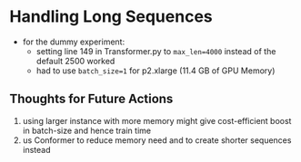 # Handling Long Sequences
- for the dummy experiment:
  * setting line 149 in Transformer.py to `max_len=4000` instead of the default 2500 worked
  * had to use `batch_size=1` for p2.xlarge (11.4 GB of GPU Memory)

## Thoughts for Future Actions
1. using larger instance with more memory might give cost-efficient boost in batch-size and hence train time
2. us Conformer to reduce memory need and to create shorter sequences instead 
